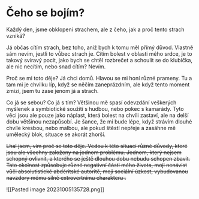 # Čeho se bojím?

Každý den, jsme obklopeni strachem, ale z čeho, jak a proč tento strach vzniká?

Já občas cítím strach, bez toho, aniž bych k tomu měl přímý důvod. Vlastně sám nevím, jestli to vůbec strach je. Cítím bolest v oblasti mého srdce, je to takový svíravý pocit, jako bych se chtěl rozbrečet a schoulit se do klubíčka, ale nic necítím, nebo snad cítím? Nevím.

Proč se mi toto děje? Já chci domů. Hlavou se mi honí různé prameny. Tu a tam mi je chvilku líp, když se něčím zaneprázdním, ale když tento moment zmizí, jsem tu zase jenom já a strach.

Co já se sebou? Co já s tím? Většinou mě spasí odevzdání veškerých myšlenek a symbiotické soužití s hudbou, nebo pokec s kamarády. Tyto věci jsou ale pouze jako náplast, která bolest na chvíli zastaví, ale na delší dobu většinou nezapůsobí. Je šance, že mi bude lépe, když strávím dlouhé chvíle kresbou, nebo malbou, ale pokud štěstí nepřeje a zasáhne mě umělecký blok, situace se akorát zhorší.

~~Lhal jsem, vím proč se toto děje. Vedou k této situaci různé důvody, které jsou ale všechny založeny na jednom problému. Jednom, který nejsem schopný ovlivnit, a kterého se ještě dlouhou dobu nebudu schopen zbavit. Tato okolnost způsobuje různé negativní části mého života, moji nenávist vůči absolutistické abdéritské autoritě, moji sociální úzkost, vybudovanou navzdory mému silně extrovertnímu charakteru .~~

![[Pasted image 20231005135728.png]]











